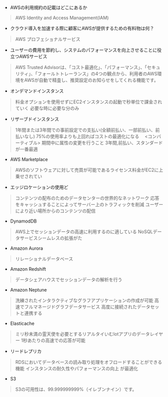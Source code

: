 - AWSの利用規約の記載はどこにあるか
 > AWS Identity and Access Management(IAM)

- クラウド導入を加速する際に顧客にAWSが提供するための有料物は何？
 > AWS プロフェショナルサービス
- ユーザーの費用を節約し、システムのパフォーマンスを向上させることに役立つAWSサービス
 > AWS Trusted Advisorは、「コスト最適化」、「パフォーマンス」、「セキュリティ」、「フォールトトレーランス」の4つの観点から、利用者のAWS環境をAWSが自動で精査し、推奨設定のお知らせをしてくれる機能です。

- オンデマンドインスタンス
 > 料金オプションを使用せずにEC2インスタンスの起動で秒単位で課金されていく
 > 必要な時に必要な分のみ

- リザーブドインスタンス
 > 1年間または3年間での事前設定での支払い(全額前払い、一部前払い、前払いなし)
 > 75%の使用率よりも上回ればコストの最適化になる
　<コンバーティブル>
 > 期間中に属性の変更を行うこと
 > 3年間,前払い、スタンダードが一番最適

- AWS Marketplace
 > AWSのソフトウェアに対して売買が可能であるライセンス料金がEC2に上乗せされてい
- エッジロケーションの使用ど
 > コンテンツの配布のためのデータセンターの世界的なネットワーク
 > 応答をキャッシュすることによってサーバー上のトラフィックを削減
 > ユーザーにより近い場所からのコンテンツの配信
 

 - DynamodDB
 > AWS上でセッションデータの高速に利用するのに適している
 > NoSQLデータサービスシームレスの拡張がた

- Amazon Aurora
 > リレーショナルデータベース

- Amazon Redshift
> データシェアハウスでセッションデータの解析を行う

- Amazon Neptune
 > 洗練されたインタラクティブなグラフアプリケーションの作成が可能
 > 高速でフルマネージドグラフデータサービス
 > 高度に接続されたデータセットと連携する

- Elasticache
 > ミリ秒未満の霊天使を必要とするリアルタイいむIotアプリのデータレイヤー
 > 1秒あたりの高速での応答が可能


- リードレプリカ
 >  RDSにおいてデータベースの読み取り処理をオフロードすることができる機能
 >  インスタンスの耐久性やパフォーマンスの向上 が最適化

- S3
 > S3の可用性は、99.999999999%（イレブンナイン）です。
